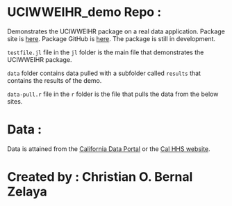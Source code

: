 # UCIWWEIHR_demo Repo :
Demonstrates the UCIWWEIHR package on a real data application.  Package site is
[here](https://cbernalz.github.io/UCIWWEIHR.jl/dev/).  Package GitHub is 
[here](https://github.com/cbernalz/UCIWWEIHR.jl/tree/master).  The package is 
still in development.  

`testfile.jl` file in the `jl` folder is the main file that demonstrates the 
UCIWWEIHR package.  

`data` folder contains data pulled with a subfolder called `results` that 
contains the results of the demo.  

`data-pull.r` file in the `r` folder is the file that pulls the data from the
below sites.

# Data :
Data is attained from the [California Data Portal](https://data.ca.gov/) or the
[Cal HHS website](https://data.chhs.ca.gov/).

# Created by : Christian O. Bernal Zelaya
